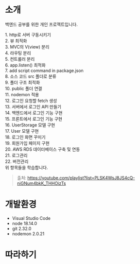# 소개
백엔드 공부를 위한 개인 프로젝트입니다.
<p>
1. http로 서버 구동시키기<br>
2. 뷰 최적화<br>
3. MVC의 V(view) 분리<br>
4. 라우팅 분리<br>
5. 컨트롤러 분리<br>
6. app.listen() 최적화<br>
7. add script command in package.json<br>
8. 소스 코드 src 폴더로 분류<br>
9. 폴더 구조 최적화<br>
10. public 폴더 연결<br>
11. nodemon 적용<br>
12. 로그인 요청할 fetch 생성<br>
13. 서버에서 로그인 API 만들기<br>
14. 백엔드에서 로그인 기능 구현<br>
15. 프론트에서 로그인 기능 구현<br>
16. UserStorage 모델 구현<br>
17. User 모델 구현<br>
18. 로그인 화면 꾸미기<br>
19. 회원가입 페이지 구현<br>
20. AWS RDS 데이터베이스 구축 및 연동<br>
21. 로그관리<br>
22. 버전관리<br>
위 항목들을 학습합니다.

> 출처: https://youtube.com/playlist?list=PLSK4WsJ8JS4cQ-niGNum4bkK_THHOizTs

# 개발환경
- Visual Studio Code
- node 18.14.0
- git 2.32.0
- nodemon 2.0.21

# 따라하기
